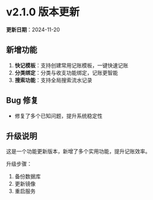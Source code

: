 # v2.1.0 版本更新

**更新日期**：2024-11-20

## 新增功能

1. **快记模板**：支持创建常用记账模板，一键快速记账
2. **分类绑定**：分类与收支功能绑定，记账更智能
3. **搜索功能**：支持全局搜索流水记录

## Bug 修复

- 修复了多个已知问题，提升系统稳定性

## 升级说明

这是一个功能更新版本，新增了多个实用功能，提升记账效率。

升级步骤：
1. 备份数据库
2. 更新镜像
3. 重启服务